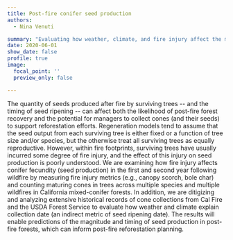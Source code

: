 ```yaml
---
title: Post-fire conifer seed production
authors:
  - Nina Venuti

summary: "Evaluating how weather, climate, and fire injury affect the magnitude and timing of conifer seed production"
date: 2020-06-01
show_date: false
profile: true
image:
  focal_point: ''
  preview_only: false

---
```


The quantity of seeds produced after fire by surviving trees -- and the timing of seed ripening -- can affect both the likelihood of post-fire forest recovery and the potential for managers to collect cones (and their seeds) to support reforestation efforts. Regeneration models tend to assume that the seed output from each surviving tree is either fixed or a function of tree size and/or species, but the otherwise treat all surviving trees as equally reproductive. However, within fire footprints, surviving trees have usually incurred some degree of fire injury, and the effect of this injury on seed production is poorly understood. We are examining how fire injury affects conifer fecundity (seed production) in the first and second year following wildfire by measuring fire injury metrics (e.g., canopy scorch, bole char) and counting maturing cones in trees across multiple species and multiple wildfires in California mixed-conifer forests. In addition, we are ditigizing and analyzing extensive historical records of cone collections from Cal Fire and the USDA Forest Service to evaluate how weather and climate explain collection date (an indirect metric of seed ripening date). The results will enable predictions of the magnitude and timing of seed production in post-fire forests, which can inform post-fire reforestation planning.
